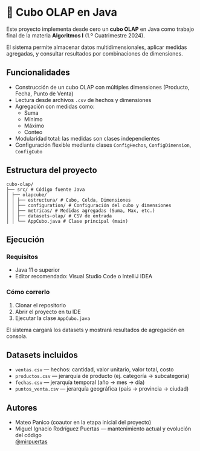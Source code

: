 # 🧊 Cubo OLAP en Java

Este proyecto implementa desde cero un **cubo OLAP** en Java como trabajo final de la materia **Algoritmos I** (1.º Cuatrimestre 2024). 

El sistema permite almacenar datos multidimensionales, aplicar medidas agregadas, y consultar resultados por combinaciones de dimensiones.

## Funcionalidades

- Construcción de un cubo OLAP con múltiples dimensiones (Producto, Fecha, Punto de Venta)
- Lectura desde archivos `.csv` de hechos y dimensiones
- Agregación con medidas como:
  - Suma
  - Mínimo
  - Máximo
  - Conteo
- Modularidad total: las medidas son clases independientes
- Configuración flexible mediante clases `ConfigHechos`, `ConfigDimension`, `ConfigCubo`


## Estructura del proyecto
````
cubo-olap/
├── src/ # Código fuente Java
│ ├── olapcube/
│ │ ├── estructura/ # Cubo, Celda, Dimensiones
│ │ ├── configuration/ # Configuración del cubo y dimensiones
│ │ ├── metricas/ # Medidas agregadas (Suma, Max, etc.)
│ │ ├── datasets-olap/ # CSV de entrada
│ │ └── AppCubo.java # Clase principal (main)
````
## Ejecución

### Requisitos

- Java 11 o superior
- Editor recomendado: Visual Studio Code o IntelliJ IDEA

### Cómo correrlo

1. Clonar el repositorio
2. Abrir el proyecto en tu IDE
3. Ejecutar la clase `AppCubo.java`

El sistema cargará los datasets y mostrará resultados de agregación en consola.

## Datasets incluidos

- `ventas.csv` — hechos: cantidad, valor unitario, valor total, costo
- `productos.csv` — jerarquía de producto (ej. categoría → subcategoría)
- `fechas.csv` — jerarquía temporal (año → mes → día)
- `puntos_venta.csv` — jerarquía geográfica (país → provincia → ciudad)

## Autores

- Mateo Panico (coautor en la etapa inicial del proyecto)
- Miguel Ignacio Rodríguez Puertas — mantenimiento actual y evolución del código  
 [@mirpuertas](https://github.com/mirpuertas)

